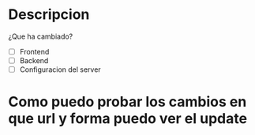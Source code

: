 # Descripcion
¿Que ha cambiado?

- [ ] Frontend
- [ ] Backend
- [ ] Configuracion del server
# Como puedo probar los cambios en que url y forma puedo ver el update
